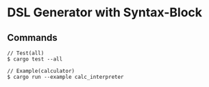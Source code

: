 # DSL Generator with Syntax-Block

## Commands

```
// Test(all)
$ cargo test --all

// Example(calculator)
$ cargo run --example calc_interpreter
```
